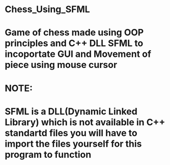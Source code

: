 # Chess_Using_SFML
# Game of chess made using OOP principles and C++ DLL SFML to incoportate GUI and Movement of piece using mouse cursor

# NOTE:
# SFML is a DLL(Dynamic Linked Library) which is not available in C++ standartd files you will have to import the files yourself for this program to function 
